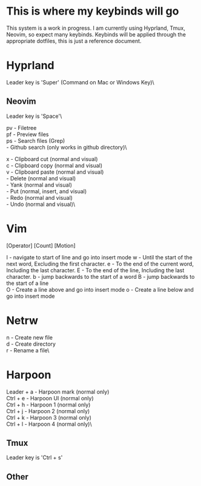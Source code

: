 # This is where my keybinds will go

This system is a work in progress. I am currently using Hyprland, Tmux, Neovim, so expect many keybinds.
Keybinds will be applied through the appropriate dotfiles, this is just a reference document.

# Hyprland
Leader key is 'Super' (Command on Mac or Windows Key)\

## Neovim
Leader key is 'Space'\

<leader>pv  - Filetree\
<leader>pf  - Preview files\
<leader>ps  - Search files 	    (Grep)\
<Ctrl-p> 	- Github search 	(only works in github directory)\

<leader>x   - Clipboard cut 	(normal and visual)\
<leader>c   - Clipboard copy	(normal and visual)\
<leader>v   - Clipboard paste	(normal and visual)\
<Ctrl-x> 	- Delete		    (normal and visual)\
<Ctrl-c> 	- Yank		        (normal and visual)\
<Ctrl-v> 	- Put		        (normal, insert, and visual)\
<Ctrl-r>	- Redo		        (normal and visual)\
<Ctrl-z> 	- Undo		        (normal and visual)\

# Vim
[Operator] [Count] [Motion]

I   - navigate to start of line and go into insert mode
w 	- Until the start of the next word, Excluding the first character.
e 	- To the end of the current word, Including the last character.
E 	- To the end of the line, Including the last character.
b   - jump backwards to the start of a word 
B   - jump backwards to the start of a line   
O   - Create a line above and go into insert mode
o   - Create a line below and go into insert mode

# Netrw
n  	   - Create new file\
d  	   - Create directory\
r 	   - Rename a file\

# Harpoon
Leader + a      - Harpoon mark	(normal only)\
Ctrl + e        - Harpoon UI	(normal only)\
Ctrl + h 	    - Harpoon 1		(normal only)\
Ctrl + j 	    - Harpoon 2		(normal only)\
Ctrl + k 	    - Harpoon 3		(normal only)\
Ctrl + l 	    - Harpoon 4		(normal only)\


## Tmux
Leader key is 'Ctrl + s'

## Other
